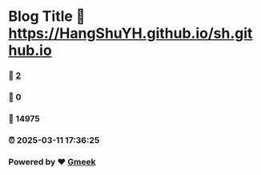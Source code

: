 # Blog Title :link: https://HangShuYH.github.io/sh.github.io 
### :page_facing_up: [2](https://HangShuYH.github.io/sh.github.io/tag.html) 
### :speech_balloon: 0 
### :hibiscus: 14975 
### :alarm_clock: 2025-03-11 17:36:25 
### Powered by :heart: [Gmeek](https://github.com/Meekdai/Gmeek)
